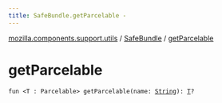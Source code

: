 ```yaml
---
title: SafeBundle.getParcelable - 
---
```


[mozilla.components.support.utils](../index.html) / [SafeBundle](index.html) / [getParcelable](./get-parcelable.html)

# getParcelable

`fun <T : Parcelable> getParcelable(name: `[`String`](https://kotlinlang.org/api/latest/jvm/stdlib/kotlin/-string/index.html)`): `[`T`](get-parcelable.html#T)`?`